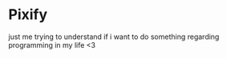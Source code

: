# Pixify
just me trying to understand if i want to do something regarding programming in my life &lt;3
